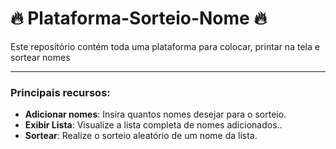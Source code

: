 # 🔥 Plataforma-Sorteio-Nome 🔥

Este repositório contém toda uma plataforma para colocar, printar na tela e sortear nomes

---

### Principais recursos:
- **Adicionar nomes**: Insira quantos nomes desejar para o sorteio.
- **Exibir Lista**: Visualize a lista completa de nomes adicionados..
- **Sortear**: Realize o sorteio aleatório de um nome da lista.

